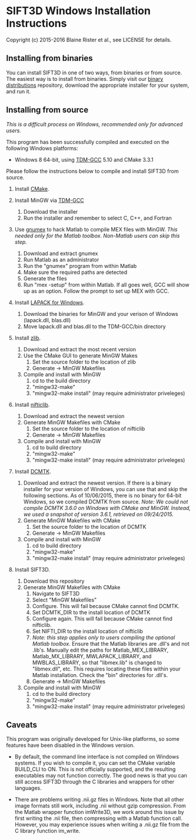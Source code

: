 # SIFT3D Windows Installation Instructions

Copyright (c) 2015-2016 Blaine Rister et al., see LICENSE for details.

## Installing from binaries

You can install SIFT3D in one of two ways, from binaries or from source. The easiest way is to install from binaries. Simply visit our [binary distributions](https://github.com/bbrister/SIFT3D-installers) repository, download the appropriate installer for your system, and run it.

## Installing from source

*This is a difficult process on Windows, recommended only for advanced users.*

This program has been successfully compiled and executed on the following Windows platforms:
* Windows 8 64-bit, using [TDM-GCC](http://tdm-gcc.tdragon.net/) 5.10 and CMake 3.3.1

Please follow the instructions below to compile and install SIFT3D from source.

1. Install [CMake](http://www.cmake.org).

2. Install MinGW via [TDM-GCC](http://tdm-gcc.tdragon.net/)
	1. Download the installer
	2. Run the installer and remember to select C, C++, and Fortran

3. Use [gnumex](http://gnumex.sourceforge.net/documentation.html#L131) to hack Matlab to compile MEX files with MinGW. *This needed only for the Matlab toolbox. Non-Matlab users can skip this step.*
	1. Download and extract gnumex
	2. Run Matlab as an administrator
	3. Run the "gnumex" program from within Matlab
	4. Make sure the required paths are detected
	5. Generate the files
	6. Run "mex -setup" from within Matlab. If all goes well, GCC will show up as an option. Follow the prompt to set up MEX with GCC.

4. Install [LAPACK for Windows](http://icl.cs.utk.edu/lapack-for-windows/lapack/index.html#libraries).
	1. Download the binaries for MinGW and your verison of Windows (lapack.dll, blas.dll)
	2. Move lapack.dll and blas.dll to the TDM-GCC/bin directory 

5. Install [zlib](http://zlib.net/).
	1. Download and extract the most recent version
	2. Use the CMake GUI to generate MinGW Makes
		1. Set the source folder to the location of zlib
		2. Generate -> MinGW Makefiles
	3. Compile and install with MinGW
		1. cd to the build directory
		2. "mingw32-make"
		3. "mingw32-make install" (may require administrator priveleges)

6. Install [nifticlib](http://sourceforge.net/projects/niftilib/files/nifticlib/).
	1. Download and extract the newest version
	2. Generate MinGW Makefiles with CMake
		1. Set the source folder to the location of nifticlib
		2. Generate -> MinGW Makefiles
	3. Compile and install with MinGW
		1. cd to build directory
		2. "mingw32-make"
		3. "mingw32-make install" (may require administrator priveleges)

7. Install [DCMTK](http://www.dcmtk.org).
	1. Download and extract the newest version. If there is a binary installer for your version of Windows, you can use that and skip the following sections. As of 10/06/2015, there is no binary for 64-bit Windows, so we compiled DCMTK from source. *Note: We could not compile DCMTK 3.6.0 on Windows with CMake and MinGW. Instead, we used a snapshot of version 3.6.1, retrieved on 09/24/2015.*
	2. Generate MinGW Makefiles with CMake
		1. Set the source folder to the location of DCMTK
		2. Generate -> MinGW Makefiles
	3. Compile and install with MinGW
		1. cd to build directory
		2. "mingw32-make"
		3. "mingw32-make install" (may require administrator priveleges)

8. Install SIFT3D.
	1. Download this repository
	2. Generate MinGW Makefiles with CMake
		1. Navigate to SIFT3D
		2. Select "MinGW Makefiles"
		3. Configure. This will fail because CMake cannot find DCMTK.
		4. Set DCMTK_DIR to the install location of DCMTK
		3. Configure again. This will fail because CMake cannot find nifticlib.
		4. Set NIFTI_DIR to the install location of nifticlib
		5. *Note: this step applies only to users compiling the optional Matlab toolbox.* Ensure that the Matlab libraries are .dll's and not .lib's. Manually edit the paths for Matlab_MEX_LIBRARY, Matlab_MX_LIBRARY, MWLAPACK_LIBRARY, and MWBLAS_LIBRARY, so that "libmex.lib" is changed to "libmex.dll", etc. This requires locating these files within your Matlab installation. Check the "bin" directories for .dll's.
		6. Generate -> MinGW Makefiles
	3. Compile and install with MinGW
		1. cd to the build directory
		2. "mingw32-make"
		3. "mingw32-make install" (may require administrator priveleges)

## Caveats

This program was originally developed for Unix-like platforms, so some features have been disabled in the Windows version. 

* By default, the command line interface is not compiled on Windows systems. If you wish to compile it, you can set the CMake variable BUILD_CLI to ON. This is not officially supported, and the resulting executables may not function correctly. The good news is that you can still access SIFT3D through the C libraries and wrappers for other languages.

* There are problems writing .nii.gz files in Windows. Note that all other image formats still work, including .nii without gzip compression. From the Matlab wrapper function imWrite3D, we work around this issue by first writing the .nii file, then compressing with a Matlab function call. However, you may experience issues when writing a .nii.gz file from the C library function im_write.
